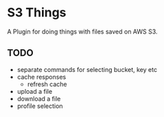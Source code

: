 # S3 Things

A Plugin for doing things with files saved on AWS S3.


## TODO

* separate commands for selecting bucket, key etc
* cache responses
  - refresh cache
* upload a file
* download a file
* profile selection
